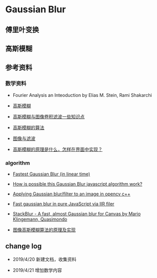 # Gaussian Blur

## 傅里叶变换

## 高斯模糊

## 参考资料

### 数学资料

- Fourier Analysis an Inteoduction by Elias M. Stein, Rami Shakarchi

- [高斯模糊](https://zh.wikipedia.org/wiki/%E9%AB%98%E6%96%AF%E6%A8%A1%E7%B3%8A)

- [高斯模糊与图像卷积滤波一些知识点](https://www.jianshu.com/p/8d2d93c4229b)

- [高斯模糊的算法](http://www.ruanyifeng.com/blog/2012/11/gaussian_blur.html)

- [图像与滤波](http://www.ruanyifeng.com/blog/2017/12/image-and-wave-filters.html)

- [高斯模糊的原理是什么，怎样在界面中实现？](https://www.zhihu.com/question/54918332)

### algorithm

- [Fastest Gaussian Blur (in linear time)](http://blog.ivank.net/fastest-gaussian-blur.html)

- [How is possible this Gaussian Blur javascript algorithm work?](https://stackoverflow.com/questions/39939001/how-is-possible-this-gaussian-blur-javascript-algorithm-work)

- [Applying Gaussian blur/filter to an image in opencv c++](https://stackoverflow.com/questions/21988259/applying-gaussian-blur-filter-to-an-image-in-opencv-c)

- [Fast gaussian blur in pure JavaScript via IIR filer](https://github.com/nodeca/glur)

- [StackBlur - A fast, almost Gaussian blur for Canvas by Mario Klingemann, Quasimondo](http://www.quasimondo.com/StackBlurForCanvas/StackBlurDemo.html)

- [图像高斯模糊算法的原理及实现](https://miketech.it/gaussian-blur/)


## change log

- 2019/4/20 新建文档，收集资料

- 2019/4/21 增加数学内容

